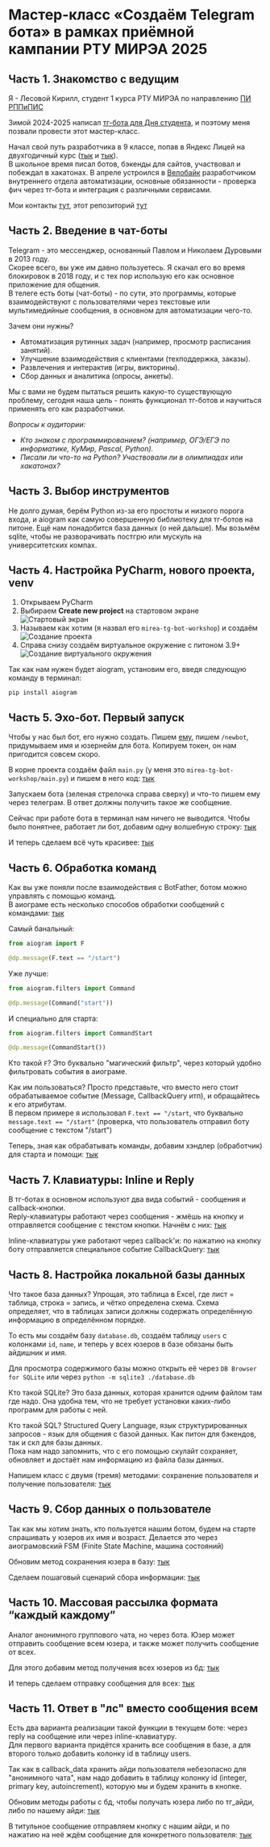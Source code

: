 # Мастер-класс «Создаём Telegram бота» в рамках приёмной кампании РТУ МИРЭА 2025

## Часть 1. Знакомство с ведущим

Я - Лесовой Кирилл, студент 1 курса РТУ МИРЭА по направлению [ПИ РППиПИС](https://priem.mirea.ru/guide-direction?direction_id=1207)

Зимой 2024-2025 написал [тг-бота для Дня студента](https://github.com/K1rL3s/mirea-student-day), и поэтому меня позвали провести этот мастер-класс.

Начал свой путь разработчика в 9 классе, попав в Яндекс Лицей на двухгодичный курс ([тык](https://lyceum.yandex.ru/python) и [тык](https://lyceum.yandex.ru/industrial)). \
В школьное время писал ботов, бэкенды для сайтов, участвовал и побеждал в хакатонах. В апреле устроился в [Велобайк](https://velobike.ru) разработчиком внутреннего отдела автоматизации, основные обязанности - проверка фич через тг-бота и интеграция с различными сервисами.

Мои контакты [тут](https://hello.k1rles.ru), этот репозиторий [тут](https://github.com/K1rL3s/mirea-tg-bot-workshop)


## Часть 2. Введение в чат-боты

Telegram - это мессенджер, основанный Павлом и Николаем Дуровыми в 2013 году. \
Скорее всего, вы уже им давно пользуетесь. Я скачал его во время блокировок в 2018 году, и с тех пор использую его как основное приложение для общения. \
В телеге есть боты (чат-боты) - по сути, это программы, которые взаимодействуют с пользователями через текстовые или мультимедийные сообщения, в основном для автоматизации чего-то.

Зачем они нужны?
- Автоматизация рутинных задач (например, просмотр расписания занятий).
- Улучшение взаимодействия с клиентами (техподдержка, заказы).
- Развлечения и интерактив (игры, викторины).
- Сбор данных и аналитика (опросы, анкеты).

Мы с вами не будем пытаться решить какую-то существующую проблему, сегодня наша цель - понять функционал тг-ботов и научиться применять его как разработчики.

_Вопросы к аудитории:_
- _Кто знаком с программированием? (например, ОГЭ/ЕГЭ по информатике, КуМир, Pascal, Python)._
- _Писали ли что-то на Python? Участвовали ли в олимпиадах или хакатонах?_


## Часть 3. Выбор инструментов

Не долго думая, берём Python из-за его простоты и низкого порога входа, и aiogram как самую совершенную библиотеку для тг-ботов на питоне.
Ещё нам понадобится база данных (о ней дальше). Мы возьмём sqlite, чтобы не разворачивать постгрю или мускуль на университетских компах.


## Часть 4. Настройка PyCharm, нового проекта, venv

1. Открываем PyCharm
2. Выбираем **Create new project** на стартовом экране
    ![Стартовый экран](./content/start-window.png)
3. Называем как хотим (я назвал его `mirea-tg-bot-workshop`) и создаём
    ![Создание проекта](./content/create-project.png)
4. Справа снизу создаём виртуальное окружение с питоном 3.9+
    ![Создание виртуального окружения](./content/create-venv.png)

Так как нам нужен будет aiogram, установим его, введя следующую команду в терминал:
```commandline
pip install aiogram
```

## Часть 5. Эхо-бот. Первый запуск

Чтобы у нас был бот, его нужно создать. Пишем [ему](https://t.me/BotFather), пишем `/newbot`, придумываем имя и юзернейм для бота. Копируем токен, он нам пригодится совсем скоро.

В корне проекта создаём файл `main.py` (у меня это `mirea-tg-bot-workshop/main.py`) и пишем в него код: [тык](05-echo-bot/1.py)

Запускаем бота (зеленая стрелочка справа сверху) и что-то пишем ему через телеграм. В ответ должны получить такое же сообщение.

Сейчас при работе бота в терминал нам ничего не выводится. Чтобы было понятнее, работает ли бот, добавим одну волшебную строку: [тык](05-echo-bot/2.py)

И теперь сделаем всё чуть красивее: [тык](05-echo-bot/3.py)


## Часть 6. Обработка команд

Как вы уже поняли после взаимодействия с BotFather, ботом можно управлять с помощью команд. \
В аиограме есть несколько способов обработки сообщений с командами: [тык](06-commands/1.py)

Самый банальный:
```python
from aiogram import F

@dp.message(F.text == "/start")
```

Уже лучше:
```python
from aiogram.filters import Command

@dp.message(Command("start"))
```

И специально для старта:
```python
from aiogram.filters import CommandStart

@dp.message(CommandStart())
```

Кто такой `F`? Это буквально "магический фильтр", через который удобно фильтровать события в аиограме.

Как им пользоваться? Просто представьте, что вместо него стоит обрабатываемое событие (Message, CallbackQuery итп), и обращайтесь к его атрибутам. \
В первом примере я использовал `F.text == "/start`, что буквально `message.text == "/start"` (проверка, что пользователь отправил боту сообщение с текстом "/start")

Теперь, зная как обрабатывать команды, добавим хэндлер (обработчик) для старта и помощи: [тык](06-commands/2.py)


## Часть 7. Клавиатуры: Inline и Reply

В тг-ботах в основном используют два вида событий - сообщения и callback-кнопки. \
Reply-клавиатуры работают через сообщения - жмёшь на кнопку и отправляется сообщение с текстом кнопки. Начнём с них: [тык](07-keyboards/1.py)

Inline-клавиатуры уже работают через callback'и: по нажатию на кнопку боту отправляется специальное событие CallbackQuery: [тык](07-keyboards/2.py)


## Часть 8. Настройка локальной базы данных

Что такое база данных? Упрощая, это таблица в Excel, где лист = таблица, строка = запись, и чётко определена схема. Схема определяет, что в таблицах записи должны содержать определённую информацию в определённом порядке.

То есть мы создаём базу `database.db`, создаём таблицу `users` с колонками `id`, `name`, и теперь у всех юзеров в базе обязаны быть айдишник и имя.

Для просмотра содержимого базы можно открыть её через `DB Browser for SQLite` или через `python -m sqlite3 ./database.db`

Кто такой SQLite? Это база данных, которая хранится одним файлом там где надо. Она удобна тем, что не требует установки каких-либо программ для работы с ней.

Кто такой SQL? Structured Query Language, язык структурированных запросов - язык для общения с базой данных. Как питон для бэкендов, так и скл для базы данных. \
Пока нам надо запомнить, что с его помощью скулайт сохраняет, обновляет и достаёт нам информацию из файла базы данных.

Напишем класс с двумя (тремя) методами: сохранение пользователя и получение пользователя: [тык](08-database/database.py)


## Часть 9. Сбор данных о пользователе

Так как мы хотим знать, кто пользуется нашим ботом, будем на старте спрашивать у юзеров их имя и возраст.
Делается это через аиограмовский FSM (Finite State Machine, машина состояний)

Обновим метод сохранения юзера в базу: [тык](09-fsm/database.py) 

Сделаем пошаговый сценарий сбора информации: [тык](09-fsm/1.py)


## Часть 10. Массовая рассылка формата “каждый каждому”

Аналог анонимного группового чата, но через бота. Юзер может отправить сообщение всем юзера, и также может получить сообщение от всех.

Для этого добавим метод получения всех юзеров из бд: [тык](10-group-chat/database.py)

И теперь сделаем отправку сообщения для всех: [тык](10-group-chat/1.py)


## Часть 11. Ответ в "лс" вместо сообщения всем

Есть два варианта реализации такой функции в текущем боте: через reply на сообщение или через inline-клавиатуру. \
Для первого варианта придётся хранить все сообщения в базе, а для второго только добавить колонку id в таблицу users.

Так как в callback_data хранить айди пользователя небезопасно для "анонимного чата", нам надо добавить в таблицу колонку id (integer, primary key, autoincrement), которую мы и будем хранить в кнопке.

Обновим методы работы с бд, чтобы получать юзера либо по тг_айди, либо по нашему айди: [тык](11-dm/database.py)

В титульное сообщение отправляем кнопку с нашим айди, и по нажатию на неё ждём сообщение для конкретного пользователя: [тык](11-dm/1.py)
